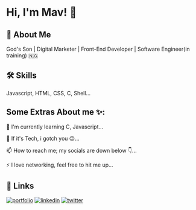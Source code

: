 # Hi, I'm Mav! 👋


## 🚀 About Me
God's Son | Digital Marketer | Front-End Developer | Software Engineer(in training) 🇳🇬


## 🛠 Skills
Javascript, HTML, CSS, C, Shell...


## Some Extras About me ✨:

🧠 I'm currently learning C, Javascript...

💬 If it's Tech, i gotch you 😉...

📫 How to reach me; my socials are down below 👇...

⚡️ I love networking, feel free to hit me up...


## 🔗 Links
[![portfolio](https://img.shields.io/badge/my_portfolio-000?style=for-the-badge&logo=ko-fi&logoColor=white)](https://linktr.ee/marv_ndu/)
[![linkedin](https://img.shields.io/badge/linkedin-0A66C2?style=for-the-badge&logo=linkedin&logoColor=white)](https://www.linkedin.com/in/marvellousndulue)
[![twitter](https://img.shields.io/badge/twitter-1DA1F2?style=for-the-badge&logo=twitter&logoColor=white)](https://twitter.com/Cpt_Mav?t=5qeDAlIpS3_Q0bwjQQg0Vg&s=09/)

<!--
**NdulueMarvellous/NdulueMarvellous** is a ✨ _special_ ✨ repository because its `README.md` (this file) appears on your GitHub profile.
